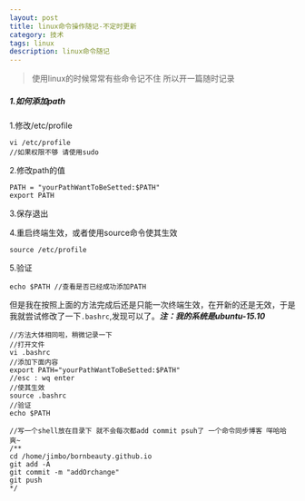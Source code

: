 ```yaml
---
layout: post
title: linux命令操作随记-不定时更新
category: 技术
tags: linux
description: linux命令随记
---
```


> 使用linux的时候常常有些命令记不住 所以开一篇随时记录

##### 1.如何添加path
1.修改/etc/profile

	vi /etc/profile
	//如果权限不够 请使用sudo
    
2.修改path的值

	PATH = "yourPathWantToBeSetted:$PATH"
	export PATH
    
3.保存退出 

4.重启终端生效，或者使用source命令使其生效

	source /etc/profile

5.验证

	echo $PATH //查看是否已经成功添加PATH

但是我在按照上面的方法完成后还是只能一次终端生效，在开新的还是无效，于是我就尝试修改了一下`.bashrc`,发现可以了。***注：我的系统是ubuntu-15.10***

	//方法大体相同啦，稍微记录一下
	//打开文件
	vi .bashrc
	//添加下面内容
	export PATH="yourPathWantToBeSetted:$PATH"
	//esc : wq enter
	//使其生效
	source .bashrc
	//验证
	echo $PATH

	//写一个shell放在目录下 就不会每次都add commit psuh了 一个命令同步博客 咩哈哈 爽~
	/**
	cd /home/jimbo/bornbeauty.github.io
	git add -A
	git commit -m "addOrchange"
	git push
	*/



